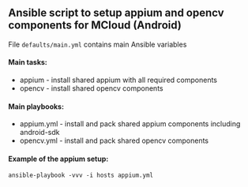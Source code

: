 ## Ansible script to setup appium and opencv components for MCloud (Android)

File `defaults/main.yml` contains main Ansible variables

#### Main tasks:
 *  appium - install shared appium with all required components
 *  opencv - install shared opencv components

#### Main playbooks:
 *  appium.yml - install and pack shared appium components including android-sdk
 *  opencv.yml - install and pack shared opencv components

#### Example of the appium setup:
`ansible-playbook -vvv -i hosts appium.yml`

